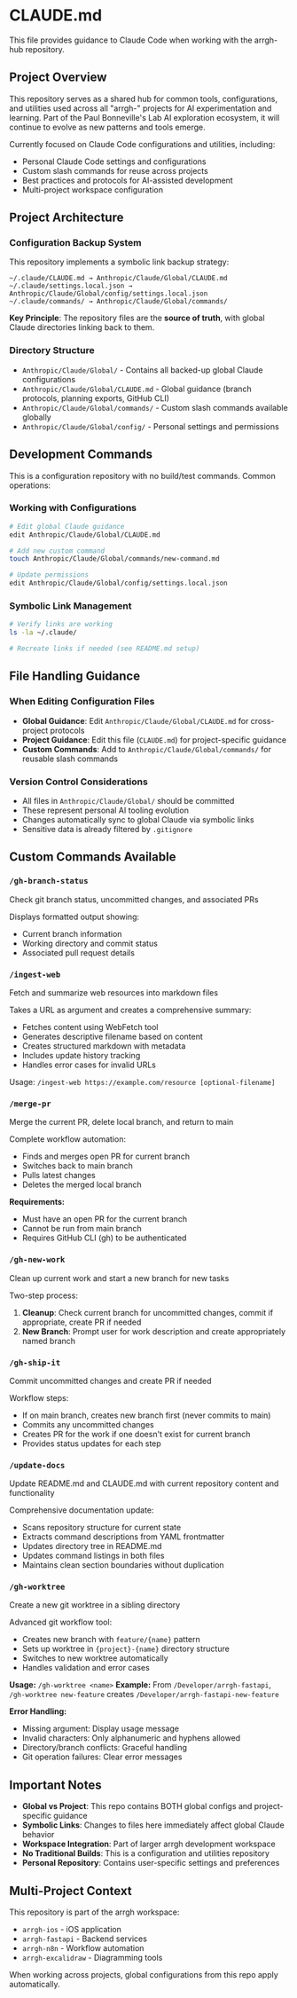 # CLAUDE.md

This file provides guidance to Claude Code when working with the arrgh-hub repository.

## Project Overview

This repository serves as a shared hub for common tools, configurations, and utilities used across all "arrgh-" projects for AI experimentation and learning. Part of the Paul Bonneville's Lab AI exploration ecosystem, it will continue to evolve as new patterns and tools emerge.

Currently focused on Claude Code configurations and utilities, including:
- Personal Claude Code settings and configurations
- Custom slash commands for reuse across projects
- Best practices and protocols for AI-assisted development
- Multi-project workspace configuration

## Project Architecture

### Configuration Backup System
This repository implements a symbolic link backup strategy:

```
~/.claude/CLAUDE.md → Anthropic/Claude/Global/CLAUDE.md
~/.claude/settings.local.json → Anthropic/Claude/Global/config/settings.local.json  
~/.claude/commands/ → Anthropic/Claude/Global/commands/
```

**Key Principle**: The repository files are the **source of truth**, with global Claude directories linking back to them.

### Directory Structure
- `Anthropic/Claude/Global/` - Contains all backed-up global Claude configurations
- `Anthropic/Claude/Global/CLAUDE.md` - Global guidance (branch protocols, planning exports, GitHub CLI)
- `Anthropic/Claude/Global/commands/` - Custom slash commands available globally
- `Anthropic/Claude/Global/config/` - Personal settings and permissions

## Development Commands

This is a configuration repository with no build/test commands. Common operations:

### Working with Configurations
```bash
# Edit global Claude guidance
edit Anthropic/Claude/Global/CLAUDE.md

# Add new custom command  
touch Anthropic/Claude/Global/commands/new-command.md

# Update permissions
edit Anthropic/Claude/Global/config/settings.local.json
```

### Symbolic Link Management
```bash
# Verify links are working
ls -la ~/.claude/

# Recreate links if needed (see README.md setup)
```

## File Handling Guidance

### When Editing Configuration Files
- **Global Guidance**: Edit `Anthropic/Claude/Global/CLAUDE.md` for cross-project protocols
- **Project Guidance**: Edit this file (`CLAUDE.md`) for project-specific guidance
- **Custom Commands**: Add to `Anthropic/Claude/Global/commands/` for reusable slash commands

### Version Control Considerations
- All files in `Anthropic/Claude/Global/` should be committed
- These represent personal AI tooling evolution
- Changes automatically sync to global Claude via symbolic links
- Sensitive data is already filtered by `.gitignore`

## Custom Commands Available

### `/gh-branch-status`
Check git branch status, uncommitted changes, and associated PRs

Displays formatted output showing:
- Current branch information
- Working directory and commit status  
- Associated pull request details

### `/ingest-web`
Fetch and summarize web resources into markdown files

Takes a URL as argument and creates a comprehensive summary:
- Fetches content using WebFetch tool
- Generates descriptive filename based on content
- Creates structured markdown with metadata
- Includes update history tracking
- Handles error cases for invalid URLs

Usage: `/ingest-web https://example.com/resource [optional-filename]`

### `/merge-pr`
Merge the current PR, delete local branch, and return to main

Complete workflow automation:
- Finds and merges open PR for current branch
- Switches back to main branch
- Pulls latest changes
- Deletes the merged local branch

**Requirements:**
- Must have an open PR for the current branch
- Cannot be run from main branch
- Requires GitHub CLI (gh) to be authenticated

### `/gh-new-work`
Clean up current work and start a new branch for new tasks

Two-step process:
1. **Cleanup**: Check current branch for uncommitted changes, commit if appropriate, create PR if needed
2. **New Branch**: Prompt user for work description and create appropriately named branch

### `/gh-ship-it`
Commit uncommitted changes and create PR if needed

Workflow steps:
- If on main branch, creates new branch first (never commits to main)
- Commits any uncommitted changes
- Creates PR for the work if one doesn't exist for current branch
- Provides status updates for each step

### `/update-docs`
Update README.md and CLAUDE.md with current repository content and functionality

Comprehensive documentation update:
- Scans repository structure for current state
- Extracts command descriptions from YAML frontmatter
- Updates directory tree in README.md
- Updates command listings in both files
- Maintains clean section boundaries without duplication

### `/gh-worktree`
Create a new git worktree in a sibling directory

Advanced git workflow tool:
- Creates new branch with `feature/{name}` pattern
- Sets up worktree in `{project}-{name}` directory structure
- Switches to new worktree automatically
- Handles validation and error cases

**Usage:** `/gh-worktree <name>`
**Example:** From `/Developer/arrgh-fastapi`, `/gh-worktree new-feature` creates `/Developer/arrgh-fastapi-new-feature`

**Error Handling:**
- Missing argument: Display usage message
- Invalid characters: Only alphanumeric and hyphens allowed
- Directory/branch conflicts: Graceful handling
- Git operation failures: Clear error messages

## Important Notes

- **Global vs Project**: This repo contains BOTH global configs and project-specific guidance
- **Symbolic Links**: Changes to files here immediately affect global Claude behavior
- **Workspace Integration**: Part of larger arrgh development workspace
- **No Traditional Builds**: This is a configuration and utilities repository
- **Personal Repository**: Contains user-specific settings and preferences

## Multi-Project Context

This repository is part of the arrgh workspace:
- `arrgh-ios` - iOS application
- `arrgh-fastapi` - Backend services
- `arrgh-n8n` - Workflow automation
- `arrgh-excalidraw` - Diagramming tools

When working across projects, global configurations from this repo apply automatically.
